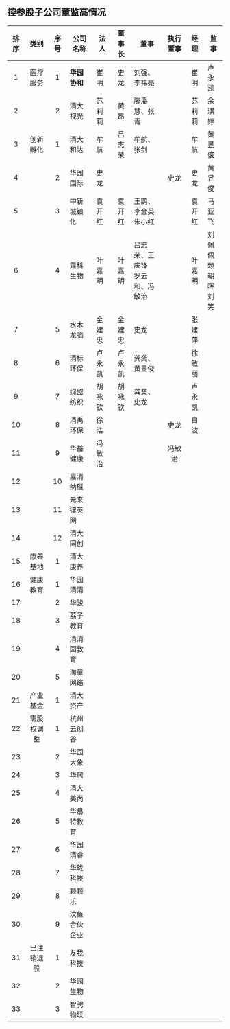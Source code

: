 ## 控参股子公司董监高情况


|排序|类别|序号|公司名称|法人|董事长|董事|执行董事|经理|监事|
|:--:|:---:|:--:|----|----|:---:|----|:---:|:---:|---|
|1|医疗服务|1|<B>华园协和</B>|崔明|史龙|刘强、李祎亮||崔明|卢永凯|
|2||2|清大视光|苏莉莉|黄昂|滕潘慧、张青||苏莉莉|余琪婷|
|3|创新孵化|1|清大和达|牟航|吕志荣|牟航、张剑||牟航|黄昱俊|
|4||2|华园国际|史龙|||史龙|史龙|黄昱俊|
|5||3|中新城镇化|袁开红|袁开红|王鹍、李金英<br>朱小红||袁开红|马亚飞|
|6||4|霆科生物|叶嘉明|叶嘉明|吕志荣、王庆锋<br>罗云和、冯敏治||叶嘉明|刘佩佩<br>赖朝晖<br>刘笑|
|7||5|水木龙脑|金建忠|金建忠|史龙||张建萍|
|8||6|清标环保|卢永凯|卢永凯|龚䶮、黄昱俊||徐敏丽|
|9||7|绿盟纺织|胡咏钦|胡咏钦|龚䶮、史龙||卢永凯|
|10||8|清禹环保|徐浩|||史龙|白波|
|11||9|华益健康|冯敏治|||冯敏治
|12||10|嘉清纳磁|||
|13||11|元来律英网|||
|14||12|清大同创|||
|15|康养基地|1|清大康养|||
|16|健康教育|1|华园清清|||
|17||2|华骏|||
|18||3|荔子教育|||
|19||4|清清园教育|||
|20||5|淘童网络|||
|21|产业基金|1|清大资产|||
|22|需股权调整|1|杭州云创谷|||
|23||2|华园大象|||
|24||3|华居|||
|25||4|清大美尚|||
|26||5|华易特教育|||
|27||6|华园清睿|||
|28||7|华珑科技|||
|29||8|颗颗乐|||
|30||9|汶鱼合伙企业|||
|31|已注销退股|1|友我科技|||
|32||2|华园生物|||
|33||3|智骋物联|||

